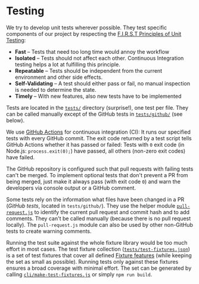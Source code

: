 # Testing

We try to develop unit tests wherever possible. They test specific components of our project by respecting the [F.I.R.S.T Principles of Unit Testing](https://howtodoinjava.com/best-practices/first-principles-for-good-tests/):

* **Fast** – Tests that need too long time would annoy the workflow
* **Isolated** – Tests should not affect each other. Continuous Integration testing helps a lot at fulfilling this principle.
* **Repeatable** – Tests should be independent from the current environment and other side effects.
* **Self-Validating** – A test should either pass or fail, no manual inspection is needed to determine the state.
* **Timely** – With new features, also new tests have to be implemented

Tests are located in the [`tests/`](../tests/) directory (surprise!), one test per file. They can be called manually except of the GitHub tests in [`tests/github/`](../tests/github/) (see below).

We use [GitHub Actions](https://docs.github.com/en/free-pro-team@latest/actions) for continuous integration (CI): It runs our specified tests with every GitHub commit. The exit code returned by a test script tells GitHub Actions whether it has passed or failed: Tests with `0` exit code (in Node.js: `process.exit(0);`) have passed, all others (non-zero exit codes) have failed.

The GitHub repository is configured such that pull requests with failing tests can't be merged. To implement optional tests that don't prevent a PR from being merged, just make it always pass (with exit code `0`) and warn the developers via console output or a GitHub comment.

Some tests rely on the information what files have been changed in a PR (*GitHub tests*, located in `tests/github/`). They use the helper module [`pull-request.js`](../tests/github/pull-request.js) to identify the current pull request and commit hash and to add comments. They can't be called manually (because there is no pull request locally). The `pull-request.js` module can also be used by other non-GitHub tests to create warning comments.

Running the test suite against the whole fixture library would be too much effort in most cases. The test fixture collection ([`tests/test-fixtures.json`](../tests/test-fixtures.json)) is a set of test fixtures that cover all defined [Fixture features](fixture-features.md) (while keeping the set as small as possible). Running tests only against these fixtures ensures a broad coverage with minimal effort. The set can be generated by calling [`cli/make-test-fixtures.js`](../cli/make-test-fixtures.js) or simply `npm run build`.
